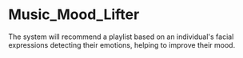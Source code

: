# Music_Mood_Lifter
The system will recommend a playlist based on an individual's facial expressions detecting their emotions, helping to improve their mood.

